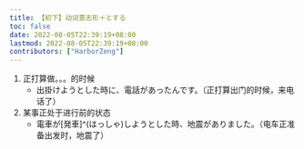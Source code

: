 ```yaml
---
title: 【初下】动词意志形＋とする
toc: false
date: 2022-08-05T22:39:19+08:00
lastmod: 2022-08-05T22:39:19+08:00
contributors: ["HarborZeng"]
---
```


1. 正打算做。。。的时候
   - 出掛けようとした時に、電話があったんです。（正打算出门的时候，来电话了）
2. 某事正处于进行前的状态
   - 電車が[発車]^(はっしゃ)しようとした時、地震がありました。（电车正准备出发时，地震了）

